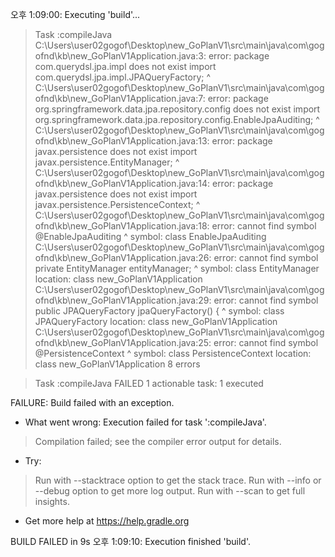 오후 1:09:00: Executing 'build'...


> Task :compileJava
C:\Users\user02gogof\Desktop\new_GoPlanV1\src\main\java\com\gogofnd\kb\new_GoPlanV1Application.java:3: error: package com.querydsl.jpa.impl does not exist
import com.querydsl.jpa.impl.JPAQueryFactory;
                            ^
C:\Users\user02gogof\Desktop\new_GoPlanV1\src\main\java\com\gogofnd\kb\new_GoPlanV1Application.java:7: error: package org.springframework.data.jpa.repository.config does not exist
import org.springframework.data.jpa.repository.config.EnableJpaAuditing;
                                                     ^
C:\Users\user02gogof\Desktop\new_GoPlanV1\src\main\java\com\gogofnd\kb\new_GoPlanV1Application.java:13: error: package javax.persistence does not exist
import javax.persistence.EntityManager;
                        ^
C:\Users\user02gogof\Desktop\new_GoPlanV1\src\main\java\com\gogofnd\kb\new_GoPlanV1Application.java:14: error: package javax.persistence does not exist
import javax.persistence.PersistenceContext;
                        ^
C:\Users\user02gogof\Desktop\new_GoPlanV1\src\main\java\com\gogofnd\kb\new_GoPlanV1Application.java:18: error: cannot find symbol
@EnableJpaAuditing
 ^
  symbol: class EnableJpaAuditing
C:\Users\user02gogof\Desktop\new_GoPlanV1\src\main\java\com\gogofnd\kb\new_GoPlanV1Application.java:26: error: cannot find symbol
	private EntityManager entityManager;
	        ^
  symbol:   class EntityManager
  location: class new_GoPlanV1Application
C:\Users\user02gogof\Desktop\new_GoPlanV1\src\main\java\com\gogofnd\kb\new_GoPlanV1Application.java:29: error: cannot find symbol
	public JPAQueryFactory jpaQueryFactory() {
	       ^
  symbol:   class JPAQueryFactory
  location: class new_GoPlanV1Application
C:\Users\user02gogof\Desktop\new_GoPlanV1\src\main\java\com\gogofnd\kb\new_GoPlanV1Application.java:25: error: cannot find symbol
	@PersistenceContext
	 ^
  symbol:   class PersistenceContext
  location: class new_GoPlanV1Application
8 errors

> Task :compileJava FAILED
1 actionable task: 1 executed

FAILURE: Build failed with an exception.

* What went wrong:
Execution failed for task ':compileJava'.
> Compilation failed; see the compiler error output for details.

* Try:
> Run with --stacktrace option to get the stack trace.
> Run with --info or --debug option to get more log output.
> Run with --scan to get full insights.

* Get more help at https://help.gradle.org

BUILD FAILED in 9s
오후 1:09:10: Execution finished 'build'.
